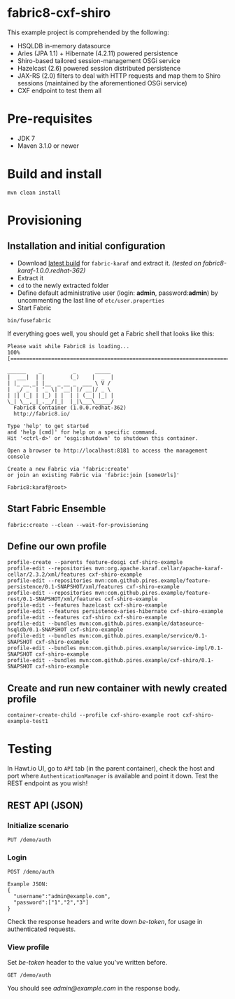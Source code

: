 fabric8-cxf-shiro
======================

This example project is comprehended by the following:
* HSQLDB in-memory datasource
* Aries (JPA 1.1) + Hibernate (4.2.11) powered persistence
* Shiro-based tailored session-management OSGi service
* Hazelcast (2.6) powered session distributed persistence
* JAX-RS (2.0) filters to deal with HTTP requests and map them to Shiro sessions (maintained by the aforementioned OSGi service)
* CXF endpoint to test them all

# Pre-requisites

* JDK 7
* Maven 3.1.0 or newer

# Build and install

```
mvn clean install
```

# Provisioning

## Installation and initial configuration

* Download [latest build](https://repository.jboss.org/nexus/content/repositories/ea/io/fabric8/fabric8-karaf/) for ```fabric-karaf``` and extract it.
*(tested on fabric8-karaf-1.0.0.redhat-362)*
* Extract it
* ```cd``` to the newly extracted folder
* Define default administrative user (login: **admin**, password:**admin**) by uncommenting the last line of ```etc/user.properties```
* Start Fabric
```no-highlight
bin/fusefabric
```

If everything goes well, you should get a Fabric shell that looks like this:

```
Please wait while Fabric8 is loading...
100% [========================================================================]

______    _          _      _____
|  ___|  | |        (_)    |  _  |
| |_ __ _| |__  _ __ _  ___ \ V /
|  _/ _` | '_ \| '__| |/ __|/ _ \
| || (_| | |_) | |  | | (__| |_| |
\_| \__,_|_.__/|_|  |_|\___\_____/
  Fabric8 Container (1.0.0.redhat-362)
  http://fabric8.io/

Type 'help' to get started
and 'help [cmd]' for help on a specific command.
Hit '<ctrl-d>' or 'osgi:shutdown' to shutdown this container.

Open a browser to http://localhost:8181 to access the management console

Create a new Fabric via 'fabric:create'
or join an existing Fabric via 'fabric:join [someUrls]'

Fabric8:karaf@root>
```

## Start Fabric Ensemble
```
fabric:create --clean --wait-for-provisioning
```

## Define our own profile
```
profile-create --parents feature-dosgi cxf-shiro-example
profile-edit --repositories mvn:org.apache.karaf.cellar/apache-karaf-cellar/2.3.2/xml/features cxf-shiro-example
profile-edit --repositories mvn:com.github.pires.example/feature-persistence/0.1-SNAPSHOT/xml/features cxf-shiro-example
profile-edit --repositories mvn:com.github.pires.example/feature-rest/0.1-SNAPSHOT/xml/features cxf-shiro-example
profile-edit --features hazelcast cxf-shiro-example
profile-edit --features persistence-aries-hibernate cxf-shiro-example
profile-edit --features cxf-shiro cxf-shiro-example
profile-edit --bundles mvn:com.github.pires.example/datasource-hsqldb/0.1-SNAPSHOT cxf-shiro-example
profile-edit --bundles mvn:com.github.pires.example/service/0.1-SNAPSHOT cxf-shiro-example
profile-edit --bundles mvn:com.github.pires.example/service-impl/0.1-SNAPSHOT cxf-shiro-example
profile-edit --bundles mvn:com.github.pires.example/cxf-shiro/0.1-SNAPSHOT cxf-shiro-example
```

## Create and run new container with newly created profile

```
container-create-child --profile cxf-shiro-example root cxf-shiro-example-test1
```

# Testing

In Hawt.io UI, go to ```API``` tab (in the parent container), check the host and port where ```AuthenticationManager``` is available and point it down. Test the REST endpoint as you wish!

## REST API (JSON)

### Initialize scenario

```
PUT /demo/auth
```

### Login

```
POST /demo/auth

Example JSON:
{
  "username":"admin@example.com",
  "password":["1","2","3"]
}
```

Check the response headers and write down _be-token_, for usage in authenticated requests.

### View profile

Set _be-token_ header to the value you've written before.

```
GET /demo/auth
```

You should see _admin@example.com_ in the response body.